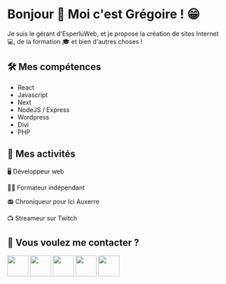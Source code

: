 <h1>Bonjour 👋 Moi c'est Grégoire ! 😁</h1>

<p>
    Je suis le gérant d'EsperluWeb, et je propose la création de sites Internet 💻, de la formation 🎓 et bien d'autres choses !
</p>

<h2>🛠️ Mes compétences</h2>
<ul>
    <li>React</li>
    <li>Javascript</li>
    <li>Next</li>
    <li>NodeJS / Express</li>
    <li>Wordpress</li>
    <li>Divi</li>
    <li>PHP</li>
</ul>

<h2>🏃 Mes activités</h2>
<p>🖥️ Développeur web</p>
<p>🧑‍🏫 Formateur indépendant</p>
<p>📻 Chroniqueur pour Ici Auxerre</p>
<p>📺 Streameur sur Twitch</p>

<h2>📣 Vous voulez me contacter ?</h2>

<a href="https://www.instagram.com/esperluweb/"><img width="48" height="48" src="https://static-00.iconduck.com/assets.00/instagram-icon-512x512-85ckvxzj.png"></a>
<a href="https://www.linkedin.com/in/boisseaugregoire/"><img width="48" height="48" src="https://static-00.iconduck.com/assets.00/linkedin-original-icon-512x512-myo6evy9.png"></a>
<a href="https://esperluweb.com/"><img width="48" height="48" src="https://static-00.iconduck.com/assets.00/web-www-icon-453x512-ys9wcism.png"></a>
<a href="https://esperluweb.com/contact"><img width="48" height="48" src="https://static-00.iconduck.com/assets.00/mail-open-heart-icon-512x512-pb6ufhnd.png"></a>
<a href="https://twitch.tv/esperluweb"><img width="48" height="48" src="https://static-00.iconduck.com/assets.00/twitch-icon-512x512-ws2eyit3.png"></a>

<!--
**BoisseauInformatique/BoisseauInformatique** is a ✨ _special_ ✨ repository because its `README.md` (this file) appears on your GitHub profile.

Here are some ideas to get you started:

- 🔭 I’m currently working on ...
- 🌱 I’m currently learning ...
- 👯 I’m looking to collaborate on ...
- 🤔 I’m looking for help with ...
- 💬 Ask me about ...
- 📫 How to reach me: ...
- 😄 Pronouns: ...
- ⚡ Fun fact: ...
-->
